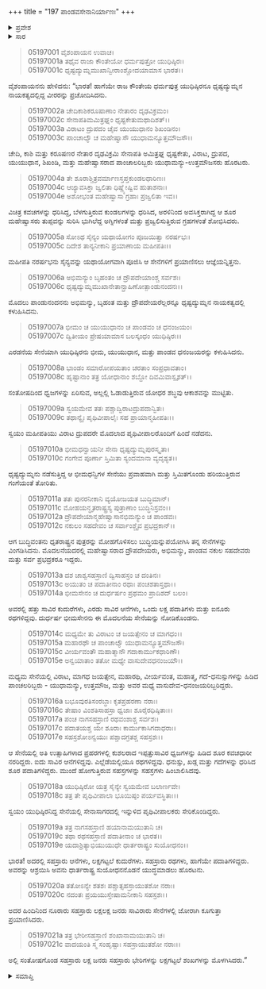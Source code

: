 +++
title = "197 ಪಾಂಡವಸೇನಾನಿರ್ಯಾಣಃ"
+++

<details><summary>ಪ್ರವೇಶ</summary>


।।   ಓಂ ಓಂ ನಮೋ ನಾರಾಯಣಾಯ।।   ಶ್ರೀ ವೇದವ್ಯಾಸಾಯ ನಮಃ ।।

ಶ್ರೀ ಕೃಷ್ಣದ್ವೈಪಾಯನ ವೇದವ್ಯಾಸ ವಿರಚಿತ  

**ಶ್ರೀ ಮಹಾಭಾರತ**

**ಉದ್ಯೋಗ ಪರ್ವ**

**ಅಂಬೋಽಪಾಖ್ಯಾನ ಪರ್ವ**

**ಅಧ್ಯಾಯ 197**

</details>

<details><summary>ಸಾರ</summary>

ಪಾಂಡವ ಸೇನೆಯು ಕುರುಕ್ಷೇತ್ರಕ್ಕೆ ಪ್ರಯಾಣಿಸಿದುದು (1-21).


</details>


> 05197001 ವೈಶಂಪಾಯನ ಉವಾಚ।   
05197001a ತಥೈವ ರಾಜಾ ಕೌಂತೇಯೋ ಧರ್ಮಪುತ್ರೋ ಯುಧಿಷ್ಠಿರಃ।  
05197001c ಧೃಷ್ಟದ್ಯುಮ್ನಮುಖಾನ್ವೀರಾಂಶ್ಚೋದಯಾಮಾಸ ಭಾರತ।।

ವೈಶಂಪಾಯನನು ಹೇಳಿದನು: “ಭಾರತ! ಹಾಗೆಯೇ ರಾಜ ಕೌಂತೇಯ ಧರ್ಮಪುತ್ರ ಯುಧಿಷ್ಠಿರನೂ ಧೃಷ್ಟದ್ಯುಮ್ನನ ನಾಯಕತ್ವದಲ್ಲಿದ್ದ ವೀರರನ್ನು ಪ್ರಚೋದಿಸಿದನು.

> 05197002a ಚೇದಿಕಾಶಿಕರೂಷಾಣಾಂ ನೇತಾರಂ ದೃಢವಿಕ್ರಮಂ।   
05197002c ಸೇನಾಪತಿಮಮಿತ್ರಘ್ನಂ ಧೃಷ್ಟಕೇತುಮಥಾದಿಶತ್।।  
05197003a ವಿರಾಟಂ ದ್ರುಪದಂ ಚೈವ ಯುಯುಧಾನಂ ಶಿಖಂಡಿನಂ।  
05197003c ಪಾಂಚಾಲ್ಯೌ ಚ ಮಹೇಷ್ವಾಸೌ ಯುಧಾಮನ್ಯೂತ್ತಮೌಜಸೌ।।

ಚೇದಿ, ಕಾಶಿ ಮತ್ತು ಕರೂಷಣರ ನೇತಾರ ದೃಢವಿಕ್ರಮಿ ಸೇನಾಪತಿ ಅಮಿತ್ರಘ್ನ ಧೃಷ್ಟಕೇತು, ವಿರಾಟ, ದ್ರುಪದ, ಯುಯುಧಾನ, ಶಿಖಂಡಿ, ಮತ್ತು ಮಹೇಷ್ವಾಸರಾದ ಪಾಂಚಾಲರಿಬ್ಬರು ಯುಧಾಮನ್ಯು-ಉತ್ತಮೌಜಸರು ಹೊರಟರು.

> 05197004a ತೇ ಶೂರಾಶ್ಚಿತ್ರವರ್ಮಾಣಸ್ತಪ್ತಕುಂಡಲಧಾರಿಣಃ।  
05197004c ಆಜ್ಯಾವಸಿಕ್ತಾ ಜ್ವಲಿತಾ ಧಿಷ್ಣ್ಯೇಷ್ವಿವ ಹುತಾಶನಾಃ।  
05197004e ಅಶೋಭಂತ ಮಹೇಷ್ವಾಸಾ ಗ್ರಹಾಃ ಪ್ರಜ್ವಲಿತಾ ಇವ।।

ವಿಚಿತ್ರ ಕವಚಗಳನ್ನು ಧರಿಸಿದ್ದ, ಬೆಳಗುತ್ತಿರುವ ಕುಂಡಲಗಳನ್ನು ಧರಿಸಿದ, ಅರಳಿನಿಂದ ಅವಸಿಕ್ತರಾಗಿದ್ದ ಆ ಶೂರ ಮಹೇಷ್ವಾಸರು ತುಪ್ಪವನ್ನು ಸುರಿಸಿ ಭುಗಿಲೆದ್ದ ಅಗ್ನಿಗಳಂತೆ ಮತ್ತು ಪ್ರಜ್ವಲಿಸುತ್ತಿರುವ ಗ್ರಹಗಳಂತೆ ಶೋಭಿಸಿದರು.

> 05197005a ಸೋಽಥ ಸೈನ್ಯಂ ಯಥಾಯೋಗಂ ಪೂಜಯಿತ್ವಾ ನರರ್ಷಭಃ।  
05197005c ದಿದೇಶ ತಾನ್ಯನೀಕಾನಿ ಪ್ರಯಾಣಾಯ ಮಹೀಪತಿಃ।।

ಮಹೀಪತಿ ನರರ್ಷಭನು ಸೈನ್ಯವನ್ನು ಯಥಾಯೋಗವಾಗಿ ಪೂಜಿಸಿ ಆ ಸೇನೆಗಳಿಗೆ ಪ್ರಯಾಣಿಸಲು ಆಜ್ಞೆಯನ್ನಿತ್ತನು.

> 05197006a ಅಭಿಮನ್ಯುಂ ಬೃಹಂತಂ ಚ ದ್ರೌಪದೇಯಾಂಶ್ಚ ಸರ್ವಶಃ।  
05197006c ಧೃಷ್ಟದ್ಯುಮ್ನಮುಖಾನೇತಾನ್ಪ್ರಾಹಿಣೋತ್ಪಾಂಡುನಂದನಃ।।

ಮೊದಲು ಪಾಂಡುನಂದನನು ಅಭಿಮನ್ಯು, ಬೃಹಂತ ಮತ್ತು ದ್ರೌಪದೇಯರೆಲ್ಲರನ್ನೂ ಧೃಷ್ಟದ್ಯುಮ್ನನ ನಾಯಕತ್ವದಲ್ಲಿ ಕಳುಹಿಸಿದನು.

> 05197007a ಭೀಮಂ ಚ ಯುಯುಧಾನಂ ಚ ಪಾಂಡವಂ ಚ ಧನಂಜಯಂ।  
05197007c ದ್ವಿತೀಯಂ ಪ್ರೇಷಯಾಮಾಸ ಬಲಸ್ಕಂಧಂ ಯುಧಿಷ್ಠಿರಃ।।

ಎರಡನೆಯ ಸೇನೆಯಾಗಿ ಯುಧಿಷ್ಠಿರನು ಭೀಮ, ಯುಯುಧಾನ, ಮತ್ತು ಪಾಂಡವ ಧನಂಜಯರನ್ನು ಕಳುಹಿಸಿದನು.

> 05197008a ಭಾಂಡಂ ಸಮಾರೋಪಯತಾಂ ಚರತಾಂ ಸಂಪ್ರಧಾವತಾಂ।  
05197008c ಹೃಷ್ಟಾನಾಂ ತತ್ರ ಯೋಧಾನಾಂ ಶಬ್ದೋ ದಿವಮಿವಾಸ್ಪೃಶತ್।।

ಸಂತೋಷದಿಂದ ಧ್ವಜಗಳನ್ನು ಏರಿಸುವ, ಅಲ್ಲಲ್ಲಿ ಓಡಾಡುತ್ತಿರುವ ಯೋಧರ ಶಬ್ಧವು ಆಕಾಶವನ್ನು ಮುಟ್ಟಿತು.

> 05197009a ಸ್ವಯಮೇವ ತತಃ ಪಶ್ಚಾದ್ವಿರಾಟದ್ರುಪದಾನ್ವಿತಃ।   
05197009c ತಥಾನ್ಯೈಃ ಪೃಥಿವೀಪಾಲೈಃ ಸಹ ಪ್ರಾಯಾನ್ಮಹೀಪತಿಃ।।

ಸ್ವಯಂ ಮಹೀಪತಿಯು ವಿರಾಟ ದ್ರುಪದರೇ ಮೊದಲಾದ ಪೃಥಿವೀಪಾಲರೊಂದಿಗೆ ಹಿಂದೆ ನಡೆದನು.

> 05197010a ಭೀಮಧನ್ವಾಯನೀ ಸೇನಾ ಧೃಷ್ಟದ್ಯುಮ್ನಪುರಸ್ಕೃತಾ।  
05197010c ಗಂಗೇವ ಪೂರ್ಣಾ ಸ್ತಿಮಿತಾ ಸ್ಯಂದಮಾನಾ ವ್ಯದೃಶ್ಯತ।।

ಧೃಷ್ಟದ್ಯುಮ್ನನು ನಡೆಸುತ್ತಿದ್ದ ಆ ಭೀಮಧನ್ವಿಗಳ ಸೇನೆಯು ಪ್ರವಾಹವಾಗಿ ಮತ್ತು ಸ್ತಿಮಿತಗೊಂಡು ಹರಿಯುತ್ತಿರುವ ಗಂಗೆಯಂತೆ ತೋರಿತು.

> 05197011a ತತಃ ಪುನರನೀಕಾನಿ ವ್ಯಯೋಜಯತ ಬುದ್ಧಿಮಾನ್।  
05197011c ಮೋಹಯನ್ಧೃತರಾಷ್ಟ್ರಸ್ಯ ಪುತ್ರಾಣಾಂ ಬುದ್ಧಿನಿಸ್ರವಂ।।  
05197012a ದ್ರೌಪದೇಯಾನ್ಮಹೇಷ್ವಾಸಾನಭಿಮನ್ಯುಂ ಚ ಪಾಂಡವಃ।   
05197012c ನಕುಲಂ ಸಹದೇವಂ ಚ ಸರ್ವಾಂಶ್ಚೈವ ಪ್ರಭದ್ರಕಾನ್।।

ಆಗ ಬುದ್ಧಿವಂತನು ಧೃತರಾಷ್ಟ್ರನ ಪುತ್ರರನ್ನು ಮೋಹಗೊಳಿಸಲು ಬುದ್ಧಿಯನ್ನುಪಯೋಗಿಸಿ ತನ್ನ ಸೇನೆಗಳನ್ನು ವಿಂಗಡಿಸಿದನು. ಮೊದಲನೆಯದರಲ್ಲಿ ಮಹೇಷ್ವಾಸರಾದ ದ್ರೌಪದೇಯರು, ಅಭಿಮನ್ಯು, ಪಾಂಡವ ನಕುಲ ಸಹದೇವರು ಮತ್ತು ಸರ್ವ ಪ್ರಭದ್ರಕರೂ ಇದ್ದರು.

> 05197013a ದಶ ಚಾಶ್ವಸಹಸ್ರಾಣಿ ದ್ವಿಸಾಹಸ್ರಂ ಚ ದಂತಿನಃ।  
05197013c ಅಯುತಂ ಚ ಪದಾತೀನಾಂ ರಥಾಃ ಪಂಚಶತಾಸ್ತಥಾ।।  
05197014a ಭೀಮಸೇನಂ ಚ ದುರ್ಧರ್ಷಂ ಪ್ರಥಮಂ ಪ್ರಾದಿಶದ್ ಬಲಂ।

ಅವರಲ್ಲಿ ಹತ್ತು ಸಾವಿರ ಕುದುರೆಗಳು, ಎರಡು ಸಾವಿರ ಆನೆಗಳು, ಒಂದು ಲಕ್ಷ ಪದಾತಿಗಳು ಮತ್ತು ಐನೂರು ರಥಗಳಿದ್ದವು. ದುರ್ಧರ್ಷ ಭೀಮಸೇನನು ಈ ಮೊದಲನೆಯ ಸೇನೆಯನ್ನು ನೋಡಿಕೊಂಡನು.

> 05197014c ಮಧ್ಯಮೇ ತು ವಿರಾಟಂ ಚ ಜಯತ್ಸೇನಂ ಚ ಮಾಗಧಂ।।  
05197015a ಮಹಾರಥೌ ಚ ಪಾಂಚಾಲ್ಯೌ ಯುಧಾಮನ್ಯೂತ್ತಮೌಜಸೌ।   
05197015c ವೀರ್ಯವಂತೌ ಮಹಾತ್ಮಾನೌ ಗದಾಕಾರ್ಮುಕಧಾರಿಣೌ।  
05197015e ಅನ್ವಯಾತಾಂ ತತೋ ಮಧ್ಯೇ ವಾಸುದೇವಧನಂಜಯೌ।।

ಮಧ್ಯಮ ಸೇನೆಯಲ್ಲಿ ವಿರಾಟ, ಮಾಗಧ ಜಯತ್ಸೇನ, ಮಹಾರಥಿ, ವೀರ್ಯವಂತ, ಮಹಾತ್ಮ, ಗದೆ-ಧನುಸ್ಸುಗಳನ್ನು ಹಿಡಿದ ಪಾಂಚಲರಿಬ್ಬರು - ಯುಧಾಮನ್ಯು, ಉತ್ತಮೌಜ, ಮತ್ತು ಅವರ ಮಧ್ಯೆ ವಾಸುದೇವ-ಧನಂಜಯರಿಬ್ಬರಿದ್ದರು.

> 05197016a ಬಭೂವುರತಿಸಂರಬ್ಧಾಃ ಕೃತಪ್ರಹರಣಾ ನರಾಃ।   
05197016c ತೇಷಾಂ ವಿಂಶತಿಸಾಹಸ್ರಾ ಧ್ವಜಾಃ ಶೂರೈರಧಿಷ್ಠಿತಾಃ।।  
05197017a ಪಂಚ ನಾಗಸಹಸ್ರಾಣಿ ರಥವಂಶಾಶ್ಚ ಸರ್ವಶಃ।  
05197017c ಪದಾತಯಶ್ಚ ಯೇ ಶೂರಾಃ ಕಾರ್ಮುಕಾಸಿಗದಾಧರಾಃ।  
05197017e ಸಹಸ್ರಶೋಽನ್ವಯುಃ ಪಶ್ಚಾದಗ್ರತಶ್ಚ ಸಹಸ್ರಶಃ।।

ಆ ಸೇನೆಯಲ್ಲಿ ಅತಿ ಉತ್ಸಾಹಿಗಳಾದ ಪ್ರಹರಗಳಲ್ಲಿ ಕುಶಲರಾದ ಇಪ್ಪತ್ತುಸಾವಿರ ಧ್ವಜಗಳನ್ನು ಹಿಡಿದ ಶೂರ ಕವಚಧಾರೀ ನರರಿದ್ದರು. ಐದು ಸಾವಿರ ಆನೆಗಳಿದ್ದವು. ಎಲ್ಲೆಡೆಯಲ್ಲಿಯೂ ರಥಗಳಿದ್ದವು. ಧನುಸ್ಸು, ಖಡ್ಗ ಮತ್ತು ಗದೆಗಳನ್ನು ಧರಿಸಿದ ಶೂರ ಪದಾತಿಗಳಿದ್ದರು. ಮುಂದೆ ಹೋಗುತ್ತಿರುವ ಸಹಸ್ರಗಳನ್ನು ಸಹಸ್ರಗಳು ಹಿಂಬಾಲಿಸಿದವು.

> 05197018a ಯುಧಿಷ್ಠಿರೋ ಯತ್ರ ಸೈನ್ಯೇ ಸ್ವಯಮೇವ ಬಲಾರ್ಣವೇ।  
05197018c ತತ್ರ ತೇ ಪೃಥಿವೀಪಾಲಾ ಭೂಯಿಷ್ಠಂ ಪರ್ಯವಸ್ಥಿತಾಃ।।

ಸ್ವಯಂ ಯುಧಿಷ್ಠಿರನಿದ್ದ ಸೇನೆಯಲ್ಲಿ ಸೇನಾಸಾಗರದಲ್ಲಿ ಇನ್ನುಳಿದ ಪೃಥಿವೀಪಾಲಕರು ಸೇರಿಕೊಂಡಿದ್ದರು.

> 05197019a ತತ್ರ ನಾಗಸಹಸ್ರಾಣಿ ಹಯಾನಾಮಯುತಾನಿ ಚ।  
05197019c ತಥಾ ರಥಸಹಸ್ರಾಣಿ ಪದಾತೀನಾಂ ಚ ಭಾರತ।।  
05197019e ಯದಾಶ್ರಿತ್ಯಾಭಿಯುಯುಧೇ ಧಾರ್ತರಾಷ್ಟ್ರಂ ಸುಯೋಧನಂ।।

ಭಾರತ! ಅದರಲ್ಲಿ ಸಹಸ್ರಾರು ಆನೆಗಳು, ಲಕ್ಷಗಟ್ಟಲೆ ಕುದುರೆಗಳು. ಸಹಸ್ರಾರು ರಥಗಳು, ಹಾಗೆಯೇ ಪದಾತಿಗಳಿದ್ದರು. ಅವರನ್ನು ಆಶ್ರಯಿಸಿ ಅವನು ಧಾರ್ತರಾಷ್ಟ್ರ ಸುಯೋಧನನೊಡನೆ ಯುದ್ಧಮಾಡಲು ಹೊರಟನು.

> 05197020a ತತೋಽನ್ಯೇ ಶತಶಃ ಪಶ್ಚಾತ್ಸಹಸ್ರಾಯುತಶೋ ನರಾಃ।  
05197020c ನದಂತಃ ಪ್ರಯಯುಸ್ತೇಷಾಮನೀಕಾನಿ ಸಹಸ್ರಶಃ।।

ಅದರ ಹಿಂದಿನಿಂದ ನೂರಾರು ಸಹಸ್ರಾರು ಲಕ್ಷಲಕ್ಷ ಜನರು ಸಾವಿರಾರು ಸೇನೆಗಳಲ್ಲಿ ಜೋರಾಗಿ ಕೂಗುತ್ತಾ ಪ್ರಯಾಣಿಸಿದರು.

> 05197021a ತತ್ರ ಭೇರೀಸಹಸ್ರಾಣಿ ಶಂಖಾನಾಮಯುತಾನಿ ಚ।  
05197021c ವಾದಯಂತಿ ಸ್ಮ ಸಂಹೃಷ್ಟಾಃ ಸಹಸ್ರಾಯುತಶೋ ನರಾಃ।।

ಅಲ್ಲಿ ಸಂತೋಷಗೊಂಡ ಸಹಸ್ರಾರು ಲಕ್ಷ ಜನರು ಸಹಸ್ರಾರು ಭೇರಿಗಳನ್ನು ಲಕ್ಷಗಟ್ಟಲೆ ಶಂಖಗಳನ್ನು ಮೊಳಗಿಸಿದರು.”

<details><summary>ಸಮಾಪ್ತಿ</summary>


ಇತಿ ಶ್ರೀ ಮಹಾಭಾರತೇ ಉದ್ಯೋಗ ಪರ್ವಣಿ ಅಂಬೋಽಪಾಖ್ಯಾನ ಪರ್ವಣಿ ಪಾಂಡವಸೇನಾನಿರ್ಯಾಣೇ ಸಪ್ತನವತ್ಯಧಿಕಶತತಮೋಽಧ್ಯಾಯಃ।  
ಇದು ಶ್ರೀ ಮಹಾಭಾರತದಲ್ಲಿ ಉದ್ಯೋಗ ಪರ್ವದಲ್ಲಿ ಅಂಬೋಽಪಾಖ್ಯಾನ ಪರ್ವದಲ್ಲಿ ಪಾಂಡವಸೇನಾನಿರ್ಯಾಣದಲ್ಲಿ ನೂರಾತೊಂಭತ್ತೇಳನೆಯ ಅಧ್ಯಾಯವು.  
ಇತಿ ಶ್ರೀ ಮಹಾಭಾರತೇ ಉದ್ಯೋಗ ಪರ್ವಣಿ ಅಂಬೋಽಪಾಖ್ಯಾನ ಪರ್ವಃ।  
ಇದು ಶ್ರೀ ಮಹಾಭಾರತದಲ್ಲಿ ಉದ್ಯೋಗ ಪರ್ವದಲ್ಲಿ ಅಂಬೋಽಪಾಖ್ಯಾನ ಪರ್ವವು.  
ಇತಿ ಶ್ರೀ ಮಹಾಭಾರತೇ ಉದ್ಯೋಗ ಪರ್ವಃ।  
ಇದು ಶ್ರೀ ಮಹಾಭಾರತದಲ್ಲಿ ಉದ್ಯೋಗ ಪರ್ವವು.  
ಇದೂವರೆಗಿನ ಒಟ್ಟು ಮಹಾಪರ್ವಗಳು-5/18, ಉಪಪರ್ವಗಳು-60/100, ಅಧ್ಯಾಯಗಳು-860/1995, ಶ್ಲೋಕಗಳು-27774/73784.  
ಇದೂವರೆಗಿನ ಒಟ್ಟು ಮಹಾಪರ್ವಗಳು-5/18, ಉಪಪರ್ವಗಳು-60/100, ಅಧ್ಯಾಯಗಳು-860/1995, ಶ್ಲೋಕಗಳು-27774/73784.

</details>
